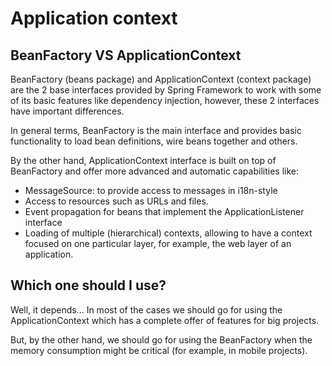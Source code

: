 # Application context

## BeanFactory VS ApplicationContext

BeanFactory (beans package) and ApplicationContext (context package) are the 2 base interfaces provided by 
Spring Framework to work with some of its basic features like dependency injection, however, these 2 interfaces have 
important differences.

In general terms, BeanFactory is the main interface and provides basic functionality to load bean definitions, wire beans
together and others.

By the other hand, ApplicationContext interface is built on top of BeanFactory and offer more advanced and automatic 
capabilities like: 
* MessageSource: to provide access to messages in i18n-style
* Access to resources such as URLs and files.
* Event propagation for beans that implement the ApplicationListener interface
* Loading of multiple (hierarchical) contexts, allowing to have a context focused on one particular layer, for example, 
the web layer of an application.


## Which one should I use?
Well, it depends...
In most of the cases we should go for using the ApplicationContext which has a complete offer of features for big projects.

But, by the other hand, we should go for using the BeanFactory when the memory consumption might be critical 
(for example, in mobile projects).


